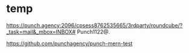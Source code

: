 # temp

https://punch.agency:2096/cpsess8762535665/3rdparty/roundcube/?_task=mail&_mbox=INBOX#
Punch1122@.




https://github.com/punchagency/punch-mern-test
